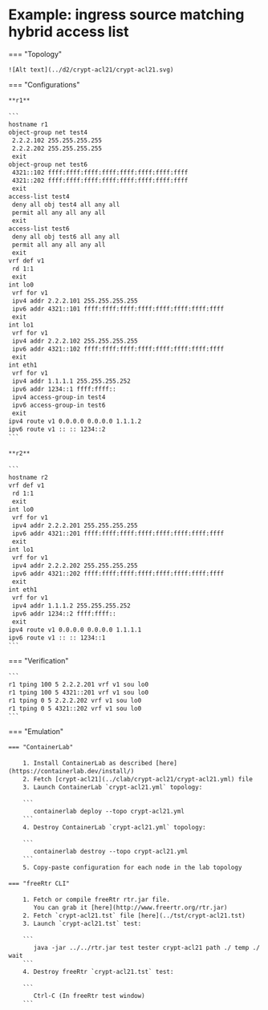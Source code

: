 # Example: ingress source matching hybrid access list

=== "Topology"

    ![Alt text](../d2/crypt-acl21/crypt-acl21.svg)

=== "Configurations"

    **r1**

    ```
    hostname r1
    object-group net test4
     2.2.2.102 255.255.255.255
     2.2.2.202 255.255.255.255
     exit
    object-group net test6
     4321::102 ffff:ffff:ffff:ffff:ffff:ffff:ffff:ffff
     4321::202 ffff:ffff:ffff:ffff:ffff:ffff:ffff:ffff
     exit
    access-list test4
     deny all obj test4 all any all
     permit all any all any all
     exit
    access-list test6
     deny all obj test6 all any all
     permit all any all any all
     exit
    vrf def v1
     rd 1:1
     exit
    int lo0
     vrf for v1
     ipv4 addr 2.2.2.101 255.255.255.255
     ipv6 addr 4321::101 ffff:ffff:ffff:ffff:ffff:ffff:ffff:ffff
     exit
    int lo1
     vrf for v1
     ipv4 addr 2.2.2.102 255.255.255.255
     ipv6 addr 4321::102 ffff:ffff:ffff:ffff:ffff:ffff:ffff:ffff
     exit
    int eth1
     vrf for v1
     ipv4 addr 1.1.1.1 255.255.255.252
     ipv6 addr 1234::1 ffff:ffff::
     ipv4 access-group-in test4
     ipv6 access-group-in test6
     exit
    ipv4 route v1 0.0.0.0 0.0.0.0 1.1.1.2
    ipv6 route v1 :: :: 1234::2
    ```

    **r2**

    ```
    hostname r2
    vrf def v1
     rd 1:1
     exit
    int lo0
     vrf for v1
     ipv4 addr 2.2.2.201 255.255.255.255
     ipv6 addr 4321::201 ffff:ffff:ffff:ffff:ffff:ffff:ffff:ffff
     exit
    int lo1
     vrf for v1
     ipv4 addr 2.2.2.202 255.255.255.255
     ipv6 addr 4321::202 ffff:ffff:ffff:ffff:ffff:ffff:ffff:ffff
     exit
    int eth1
     vrf for v1
     ipv4 addr 1.1.1.2 255.255.255.252
     ipv6 addr 1234::2 ffff:ffff::
     exit
    ipv4 route v1 0.0.0.0 0.0.0.0 1.1.1.1
    ipv6 route v1 :: :: 1234::1
    ```

=== "Verification"

    ```
    r1 tping 100 5 2.2.2.201 vrf v1 sou lo0
    r1 tping 100 5 4321::201 vrf v1 sou lo0
    r1 tping 0 5 2.2.2.202 vrf v1 sou lo0
    r1 tping 0 5 4321::202 vrf v1 sou lo0
    ```

=== "Emulation"

    === "ContainerLab"

        1. Install ContainerLab as described [here](https://containerlab.dev/install/)  
        2. Fetch [crypt-acl21](../clab/crypt-acl21/crypt-acl21.yml) file  
        3. Launch ContainerLab `crypt-acl21.yml` topology:  

        ```
           containerlab deploy --topo crypt-acl21.yml  
        ```
        4. Destroy ContainerLab `crypt-acl21.yml` topology:  

        ```
           containerlab destroy --topo crypt-acl21.yml  
        ```
        5. Copy-paste configuration for each node in the lab topology

    === "freeRtr CLI"

        1. Fetch or compile freeRtr rtr.jar file.  
           You can grab it [here](http://www.freertr.org/rtr.jar)  
        2. Fetch `crypt-acl21.tst` file [here](../tst/crypt-acl21.tst)  
        3. Launch `crypt-acl21.tst` test:  

        ```
           java -jar ../../rtr.jar test tester crypt-acl21 path ./ temp ./ wait
        ```
        4. Destroy freeRtr `crypt-acl21.tst` test:  

        ```
           Ctrl-C (In freeRtr test window)
        ```

